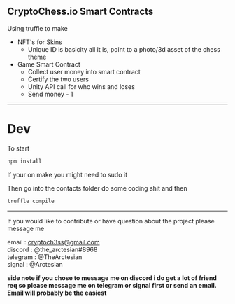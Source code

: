 ## CryptoChess.io Smart Contracts

Using truffle to make

- NFT's for Skins
  - Unique ID is basicity all it is, point to a photo/3d asset of the chess theme
- Game Smart Contract
  - Collect user money into smart contract
  - Certify the two users
  - Unity API call for who wins and loses
  - Send money - 1

<hr>

# Dev

To start

```Bash
npm install
```

If your on make you might need to sudo it

Then go into the contacts folder do some coding shit and then

```Bash
truffle compile
```

<hr>

If you would like to contribute or have question about the project please message me

email : cryptoch3ss@gmail.com <br>
discord : @the_arctesian#8968 <br>
telegram : @TheArctesian <br>
signal : @Arctesian

**side note if you chose to message me on discord i do get a lot of friend req so please message me on telegram or signal first or send an email. Email will probably be the easiest**
